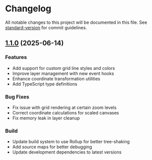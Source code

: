 # Changelog

All notable changes to this project will be documented in this file. See [standard-version](https://github.com/conventional-changelog/standard-version) for commit guidelines.

## [1.1.0](https://github.com/ajoslin103/fabric-layers/compare/v1.0.4...v1.1.0) (2025-06-14)

### Features

* Add support for custom grid line styles and colors
* Improve layer management with new event hooks
* Enhance coordinate transformation utilities
* Add TypeScript type definitions

### Bug Fixes

* Fix issue with grid rendering at certain zoom levels
* Correct coordinate calculations for scaled canvases
* Fix memory leak in layer cleanup

### Build

* Update build system to use Rollup for better tree-shaking
* Add source maps for better debugging
* Update development dependencies to latest versions
